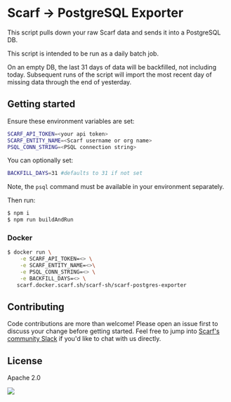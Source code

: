 # Scarf -> PostgreSQL Exporter

This script pulls down your raw Scarf data and sends it into a PostgreSQL DB.

This script is intended to be run as a daily batch job. 

On an empty DB, the last 31 days of data will be backfilled, not including today. Subsequent runs of the script will import the most recent day of missing data through the end of yesterday. 

## Getting started

Ensure these environment variables are set:

```bash
SCARF_API_TOKEN=<your api token>
SCARF_ENTITY_NAME=<Scarf username or org name>
PSQL_CONN_STRING=<PSQL connection string>
```

You can optionally set:

```bash
BACKFILL_DAYS=31 #defaults to 31 if not set
```

Note, the `psql` command must be available in your environment separately.

Then run: 

```bash
$ npm i
$ npm run buildAndRun
```


### Docker

```bash
$ docker run \
    -e SCARF_API_TOKEN=<> \
    -e SCARF_ENTITY_NAME=<>\
    -e PSQL_CONN_STRING=<> \
    -e BACKFILL_DAYS=<> \
   scarf.docker.scarf.sh/scarf-sh/scarf-postgres-exporter
```

## Contributing

Code contributions are more than welcome! Please open an issue first to discuss your change before getting started. Feel free to jump into [Scarf's community Slack](https://tinyurl.com/scarf-community-slack) if you'd like to chat with us directly. 

## License

Apache 2.0

<img referrerpolicy="no-referrer-when-downgrade" src="https://static.scarf.sh/a.png?x-pxid=7dec8cfe-8216-4bfa-bbb9-f23dd7794953" />
